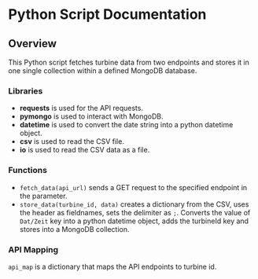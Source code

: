 # Python Script Documentation
## Overview
This Python script fetches turbine data from two endpoints and stores it in one single collection within a defined MongoDB database.

### Libraries
- **requests** is used for the API requests.
- **pymongo** is used to interact with MongoDB.
- **datetime** is used to convert the date string into a python datetime object.
- **csv** is used to read the CSV file.
- **io** is used to read the CSV data as a file.

### Functions
- `fetch_data(api_url)` sends a GET request to the specified endpoint in the parameter.
- `store_data(turbine_id, data)` creates a dictionary from the CSV, uses the header as fieldnames, sets the delimiter as `;`. Converts the value of `Dat/Zeit` key into a python datetime object, adds the turbineId key and stores into a MongoDB collection.

### API Mapping
`api_map` is a dictionary that maps the API endpoints to turbine id.
